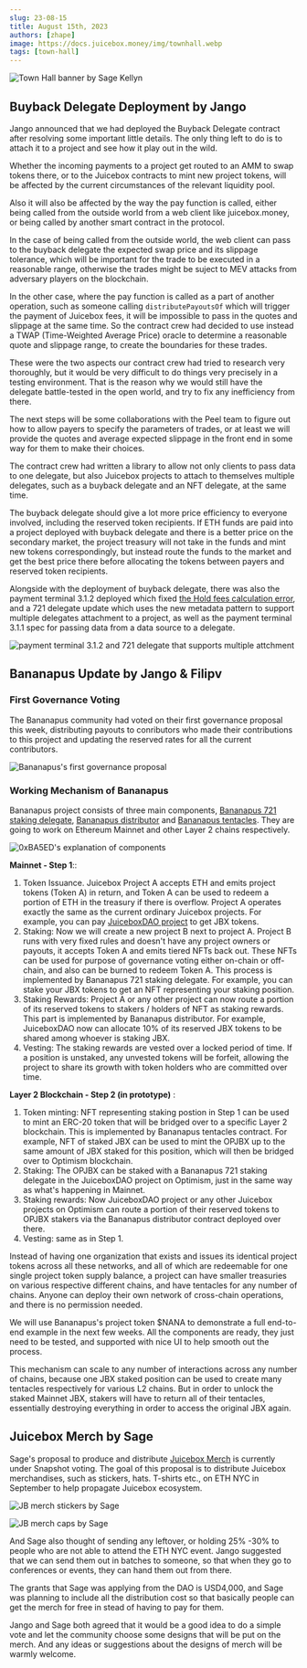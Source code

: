 ```yaml
---
slug: 23-08-15
title: August 15th, 2023
authors: [zhape]
image: https://docs.juicebox.money/img/townhall.webp
tags: [town-hall]
---
```


![Town Hall banner by Sage Kellyn](https://docs.juicebox.money/img/townhall.webp)

## Buyback Delegate Deployment by Jango

Jango announced that we had deployed the Buyback Delegate contract after resolving some important little details. The only thing left to do is to attach it to a project and see how it play out in the wild.

Whether the incoming payments to a project get routed to an AMM to swap tokens there, or to the Juicebox contracts to mint new project tokens, will be affected by the current circumstances of the relevant liquidity pool.

Also it will also be affected by the way the pay function is called, either being called from the outside world from a web client like juicebox.money, or being called by another smart contract in the protocol.

In the case of being called from the outside world, the web client can pass to the buyback delegate the expected swap price and its slippage tolerance, which will be important for the trade to be executed in a reasonable range, otherwise the trades might be suject to MEV attacks from adversary players on the blockchain.

In the other case, where the pay function is called as a part of another operation, such as someone calling `distributePayoutsOf` which will trigger the payment of Juicebox fees, it will be impossible to pass in the quotes and slippage at the same time. So the contract crew had decided to use instead a TWAP (Time-Weighted Average Price) oracle to determine a reasonable quote and slippage range, to create the boundaries for these trades.

These were the two aspects our contract crew had tried to research very thoroughly, but it would be very difficult to do things very precisely in a testing environment. That is the reason why we would still have the delegate battle-tested in the open world, and try to fix any inefficiency from there.

The next steps will be some collaborations with the Peel team to figure out how to allow payers to specify the parameters of trades, or at least we will provide the quotes and average expected slippage in the front end in some way for them to make their choices.

The contract crew had written a library to allow not only clients to pass data to one delegate, but also Juicebox projects to attach to themselves multiple delegates, such as a buyback delegate and an NFT delegate, at the same time.

The buyback delegate should give a lot more price efficiency to everyone involved, including the reserved token recipients. If ETH funds are paid into a project deployed with buyback delegate and there is a better price on the secondary market, the project treasury will not take in the funds and mint new tokens correspondingly, but instead route the funds to the market and get the best price there before allocating the tokens between payers and reserved token recipients.

Alongside with the deployment of buyback delegate, there was also the payment terminal 3.1.2 deployed which fixed [the Hold fees calculation error](https://docs.juicebox.money/dev/resources/post-mortem/2023-07-24/), and a 721 delegate update which uses the new metadata pattern to support multiple delegates attachment to a project, as well as the payment terminal 3.1.1 spec for passing data from a data source to a delegate.

![payment terminal 3.1.2 and 721 delegate that supports multiple attchment](bbd_721_delegate.webp)



## Bananapus Update by Jango & Filipv

### First Governance Voting

The Bananapus community had voted on their first governance proposal this week, distributing payouts to conributors who made their contributions to this project and updating the reserved rates for all the current contributors.

![Bananapus's first governance proposal](bananapus_1st_prop.webp)

### Working Mechanism of Bananapus

Bananapus project consists of three main components, [Bananapus 721 staking delegate](https://github.com/Bananapus/bananapus-721-staking-delegate/tree/feat/concept), [Bananapus distributor](https://github.com/Bananapus/bananapus-distributor/tree/juice-distributor-alt) and [Bananapus tentacles](https://github.com/Bananapus/bananapus-tentacles). They are going to work on Ethereum Mainnet and other Layer 2 chains respectively.

![0xBA5ED's explanation of components](bananapus_components.webp)

**Mainnet - Step 1**::

1. Token Issuance. Juicebox Project A accepts ETH and emits project tokens (Token A) in return, and Token A can be used to redeem a portion of ETH in the treasury if there is overflow. Project A operates exactly the same as the current ordinary Juicebox projects. For example, you can pay [JuiceboxDAO project](https://juicebox.money/@juicebox) to get JBX tokens.
2. Staking: Now we will create a new project B next to project A. Project B runs with very fixed rules and doesn't have any project owners or payouts, it accepts Token A and emits tiered NFTs back out. These NFTs can be used for purpose of governance voting either on-chain or off-chain, and also can be burned to redeem Token A. This process is implemented by Bananapus 721 staking delegate. For example, you can stake your JBX tokens to get an NFT representing your staking position.
3. Staking Rewards: Project A or any other project can now route a portion of its reserved tokens to stakers / holders of NFT as staking rewards. This part is implemented by Bananapus distributor. For example, JuiceboxDAO now can allocate 10% of its reserved JBX tokens to be shared among whoever is staking JBX.
4. Vesting: The staking rewards are vested over a locked period of time. If a position is unstaked, any unvested tokens will be forfeit, allowing the project to share its growth with token holders who are committed over time.

**Layer 2 Blockchain - Step 2 (in prototype)** :

1. Token minting: NFT representing staking postion in Step 1 can be used to mint an ERC-20 token that will be bridged over to a specific Layer 2 blockchain. This is implemented by Bananapus tentacles contract. For example, NFT of staked JBX can be used to mint the OPJBX up to the same amount of JBX staked for this position, which will then be bridged over to Optimism blockchain.
2. Staking: The OPJBX can be staked with a Bananapus 721 staking delegate in the JuiceboxDAO project on Optimism, just in the same way as what's happening in Mainnet.
3. Staking rewards: Now JuiceboxDAO project or any other Juicebox projects on Optimism can route a portion of their reserved tokens to OPJBX stakers via the Bananapus distributor contract deployed over there.
4. Vesting: same as in Step 1.

Instead of having one organization that exists and issues its identical project tokens across all these networks, and all of which are redeemable for one single project token supply balance, a project can have smaller treasuries on various respective different chains, and have tentacles for any number of chains. Anyone can deploy their own network of cross-chain operations, and there is no permission needed.

We will use Bananapus's project token $NANA to demonstrate a full end-to-end example in the next few weeks. All the components are ready, they just need to be tested, and supported with nice UI to help smooth out the process.

This mechanism can scale to any number of interactions across any number of chains, because one JBX staked position can be used to create many tentacles respectively for various L2 chains. But in order to unlock the staked Mainnet JBX,  stakers will have to return all of their tentacles, essentially destroying everything in order to access the original JBX again.

## Juicebox Merch by Sage

Sage's proposal to produce and distribute [Juicebox Merch](https://www.jbdao.org/s/juicebox/422) is currently under Snapshot voting. The goal of this proposal is to distribute Juicebox merchandises, such as stickers, hats. T-shirts etc., on ETH NYC in September to help propagate Juicebox ecosystem.

![JB merch stickers by Sage](JB_merch_stickers.webp)

![JB merch caps by Sage](JB_merch_caps.jpeg)

And Sage also thought of sending any leftover, or holding 25% -30% to people who are not able to attend the ETH NYC event. Jango suggested that we can send them out in batches to someone, so that when they go to conferences or events, they can hand them out from there.

The grants that Sage was applying from the DAO is USD4,000, and Sage was planning to include all the distribution cost so that basically people can get the merch for free in stead of having to pay for them.

Jango and Sage both agreed that it would be a good idea to do a simple vote and let the community choose some designs that will be put on the merch. And any ideas or suggestions about the designs of merch will be warmly welcome.
